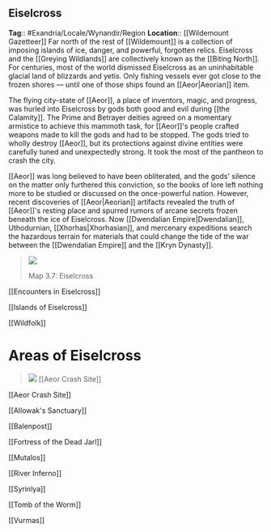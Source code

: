 ## Eiselcross
**Tag**:: #Exandria/Locale/Wynandir/Region
**Location**:: [[Wildemount Gazetteer]]
Far north of the rest of [[Wildemount]] is a collection of imposing islands of ice, danger, and powerful, forgotten relics. Eiselcross and the [[Greying Wildlands]] are collectively known as the [[Biting North]]. For centuries, most of the world dismissed Eiselcross as an uninhabitable glacial land of blizzards and yetis. Only fishing vessels ever got close to the frozen shores — until one of those ships found an [[Aeor|Aeorian]] item.

The flying city-state of [[Aeor]], a place of inventors, magic, and progress, was hurled into Eiselcross by gods both good and evil during [[the Calamity]]. The Prime and Betrayer deities agreed on a momentary armistice to achieve this mammoth task, for [[Aeor]]'s people crafted weapons made to kill the gods and had to be stopped. The gods tried to wholly destroy [[Aeor]], but its protections against divine entities were carefully tuned and unexpectedly strong. It took the most of the pantheon to crash the city.

[[Aeor]] was long believed to have been obliterated, and the gods' silence on the matter only furthered this conviction, so the books of lore left nothing more to be studied or discussed on the once-powerful nation. However, recent discoveries of [[Aeor|Aeorian]] artifacts revealed the truth of [[Aeor]]'s resting place and spurred rumors of arcane secrets frozen beneath the ice of Eiselcross. Now [[Dwendalian Empire|Dwendalian]], Uthodurnian, [[Xhorhas|Xhorhasian]], and mercenary expeditions search the hazardous terrain for materials that could change the tide of the war between the [[Dwendalian Empire]] and the [[Kryn Dynasty]].

> ![](https://media.dndbeyond.com/compendium-images/egtw/yDOyqyOocErRgYJK/3.7-Eiselcross.png)
> 
> Map 3.7: Eiselcross

[[Encounters in Eiselcross]]

[[Islands of Eiselcross]]

[[Wildfolk]]

# Areas of Eiselcross

> ![](https://media.dndbeyond.com/compendium-images/egtw/yDOyqyOocErRgYJK/03-17.png)
> [[Aeor Crash Site]]

[[Aeor Crash Site]]

[[Allowak's Sanctuary]]

[[Balenpost]]

[[Fortress of the Dead Jarl]]

[[Mutalos]]

[[River Inferno]]

[[Syrinlya]]

[[Tomb of the Worm]]

[[Vurmas]]